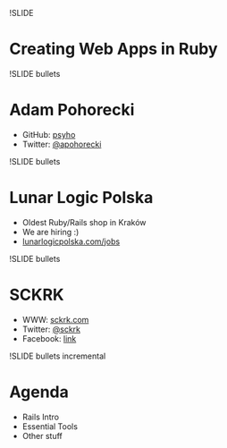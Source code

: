 !SLIDE 
# Creating Web Apps in Ruby

!SLIDE bullets
# Adam Pohorecki

* GitHub: [psyho][github]
* Twitter: [@apohorecki][twitter]

[github]: http://github.com/psyho
[twitter]: http://twitter.com/apohorecki

!SLIDE bullets
# Lunar Logic Polska

* Oldest Ruby/Rails shop in Kraków
* We are hiring :)
* [lunarlogicpolska.com/jobs][llp]

[llp]: http://lunarlogicpolska.com/jobs

!SLIDE bullets
# SCKRK

* WWW: [sckrk.com][sckrk]
* Twitter: [@sckrk][sckrk-twitter]
* Facebook: [link][sckrk-fb]

[sckrk]: http://sckrk.com
[sckrk-twitter]: http://twitter.com/sckrk
[sckrk-fb]: http://www.facebook.com/pages/Software-Craftsmanship-in-Krak%C3%B3w/144288572286857

!SLIDE bullets incremental
# Agenda

* Rails Intro
* Essential Tools
* Other stuff
